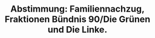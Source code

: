 ---
abstimmung:
  abstimmung: 3
  bundestagssitzung: 11
  datum: 1. Februar 2018
  legislaturperiode: 19
categories:
- Todo
data:
- title: Abstimmungsergebnis 20180201_3-data.pdf
  url: /res/2021-btw/abstimmungsergebnisse/20180201_3-data.pdf
- title: Abstimmungsergebnis 20180201_3_xls-data.xls
  url: /res/2021-btw/abstimmungsergebnisse/20180201_3_xls-data.xls
- title: Abstimmungsergebnis 20180201_3_xls-datacsv
  url: /res/2021-btw/abstimmungsergebnisse/csv/20180201_3_xls-datacsv
ergebnis:
  AfD:
    enthaltung: 0
    gesamt: 92
    ja: 0
    nein: 84
    nichtabgegeben: 8
    ungueltig: 0
  Bündnis 90/Die Grünen:
    enthaltung: 0
    gesamt: 67
    ja: 64
    nein: 0
    nichtabgegeben: 3
    ungueltig: 0
  Die Linke:
    enthaltung: 0
    gesamt: 69
    ja: 58
    nein: 0
    nichtabgegeben: 11
    ungueltig: 0
  FDP:
    enthaltung: 0
    gesamt: 80
    ja: 0
    nein: 77
    nichtabgegeben: 3
    ungueltig: 0
  cdu/csu:
    enthaltung: 0
    gesamt: 246
    ja: 1
    nein: 242
    nichtabgegeben: 3
    ungueltig: 0
  file: 20180201_3_xls-data.xls
  fraktionslos:
    enthaltung: 0
    gesamt: 2
    ja: 0
    nein: 2
    nichtabgegeben: 0
    ungueltig: 0
  spd:
    enthaltung: 0
    gesamt: 153
    ja: 0
    nein: 149
    nichtabgegeben: 4
    ungueltig: 0
layout: abstimmung
links:
- title: Link zu bundestag.de
  url: https://www.bundestag.de/parlament/plenum/abstimmung/abstimmung?id=502
preview: 'Deutscher Bundestag


  11. Sitzung des Deutschen Bundestages

  am Donnerstag, 1. Februar 2018


  Endgültiges Ergebnis der Namentlichen Abstimmung Nr. 3


  Gesetzentwurf der Abgeordneten Ulla Jelpke, Dr. André Hahn, Gökay Akbulut, weiterer

  Abgeordneter und der Fraktion DIE LINKE.

  Entwurf eines Gesetzes zur Änderung des Aufenthaltsgesetzes - Familiennachzug zu

  subsidiär Schutzberechtigten

  Drs. 19/241, 19/586 und 19/595'
tags:
- Todo
title: 'Abstimmung: Familiennachzug, Fraktionen Bündnis 90/Die Grünen und Die Linke.'
---
